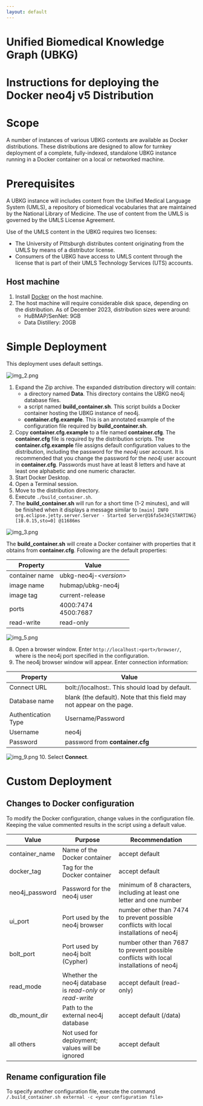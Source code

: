 ```yaml
---
layout: default
---
```


# Unified Biomedical Knowledge Graph (UBKG) 

# Instructions for deploying the Docker neo4j v5 Distribution

# Scope
A number of instances of various UBKG contexts are available as Docker distributions. 
These distributions are designed to allow for turnkey deployment of a complete, fully-indexed, standalone UBKG instance 
running in a Docker container on a local or networked machine. 

# Prerequisites
A UBKG instance will includes content from the Unified Medical Language System (UMLS), a repository of biomedical vocabularies that are maintained by the National Library of Medicine. The use of content from the UMLS is governed by the UMLS License Agreement.

Use of the UMLS content in the UBKG requires two licenses:

- The University of Pittsburgh distributes content originating from the UMLS by means of a distributor license.
- Consumers of the UBKG have access to UMLS content through the license that is part of their UMLS Technology Services (UTS) accounts.

## Host machine
1. Install [Docker](https://docs.docker.com/engine/install/) on the host machine.
2. The host machine will require considerable disk space, depending on the distribution. As of December 2023, distribution sizes were around:
   - HuBMAP/SenNet: 9GB
   - Data Distillery: 20GB 

# Simple Deployment
This deployment uses default settings. 

![img_2.png](img_2.png)

1. Expand the Zip archive. The expanded distribution directory will contain:
   - a directory named **Data**. This directory contains the UBKG neo4j database files.
   - a script named **build_container.sh**. This script builds a Docker container hosting the UBKG instance of neo4j.
   - **container.cfg.example**. This is an annotated example of the configuration file required by **build_container.sh**.
2. Copy **container.cfg.example** to a file named **container.cfg**. The **container.cfg** file is required by the distribution scripts. The **container.cfg.example** file assigns default configuration values to the distribution, including the password for the _neo4j_ user account. It is recommended that you change the password for the _neo4j_ user account in **container.cfg**. Passwords must have at least 8 letters and have at least one alphabetic and one numeric character.
4. Start Docker Desktop.
5. Open a Terminal session.
6. Move to the distribution directory.
7. Execute `./build_container.sh`.
8. The **build_container.sh** will run for a short time (1-2 minutes), and will be finished when it displays a message similar to ```[main] INFO org.eclipse.jetty.server.Server - Started Server@16fa5e34{STARTING}[10.0.15,sto=0] @11686ms```

![img_3.png](img_3.png)

The **build_container.sh** will create a Docker container with properties that it obtains from **container.cfg**. 
Following are the default properties:

| Property       | Value                   |
|----------------|-------------------------|
| container name | ubkg-neo4j-<*version*>  |
| image name     | hubmap/ubkg-neo4j       |
| image tag      | current-release         |
| ports          | 4000:7474<br/>4500:7687 |
| read-write     | read-only               |

![img_5.png](img_5.png)

8. Open a browser window. Enter `http://localhost:<port>/browser/`, where <port> is the neo4j port specified in the configuration.
9. The neo4j browser window will appear. Enter connection information:

| Property            | Value                                                                 |
|---------------------|-----------------------------------------------------------------------|
| Connect URL         | bolt://localhost:<bolt port>. This should load by default.            |
| Database name       | blank (the default). Note that this field may not appear on the page. |
| Authentication Type | Username/Password                                                     |
| Username            | neo4j                                                                 |
| Password            | password from **container.cfg**                                       |

![img_9.png](img_9.png)
10. Select **Connect**. 

# Custom Deployment
## Changes to Docker configuration
To modify the Docker configuration, change values in the configuration file.
Keeping the value commented results in the script using a default value.

| Value          | Purpose                                                   | Recommendation                                                                         |
|----------------|-----------------------------------------------------------|----------------------------------------------------------------------------------------|
| container_name | Name of the Docker container                              | accept default                                                                         |
| docker_tag     | Tag for the Docker container                              | accept default                                                                         |
| neo4j_password | Password for the neo4j user                               | minimum of 8 characters, including at least one letter and one number                  |
| ui_port        | Port used by the neo4j browser                            | number other than 7474 to prevent possible conflicts with local installations of neo4j |
| bolt_port      | Port used by neo4j bolt (Cypher)                          | number other than 7687 to prevent possible conflicts with local installations of neo4j |
| read_mode      | Whether the neo4j database is *read-only* or *read-write* | accept default (read-only)                                                             |
| db_mount_dir   | Path to the external neo4j database                       | accept default (/data)                                                                 |
| all others     | Not used for deployment; values will be ignored           | accept default                                                                         |

## Rename configuration file
To specify another configuration file, execute the command ```/.build_container.sh external -c <your configuration file>```
